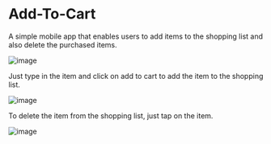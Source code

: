 # Add-To-Cart
A simple mobile app that enables users to add items to the shopping list and also delete the purchased items.

![image](https://github.com/krishnapriya-345/Add-To-Cart/assets/113005264/4119ac81-3f8c-477d-ac0a-c63630536f42)


Just type in the item and click on add to cart to add the item to the shopping list.

![image](https://github.com/krishnapriya-345/Add-To-Cart/assets/113005264/dd56815b-4ac1-477e-bff5-87104d65409e)

To delete the item from the shopping list, just tap on the item.

![image](https://github.com/krishnapriya-345/Add-To-Cart/assets/113005264/51cfe913-0a1b-4007-9956-c24eca4d74af)


